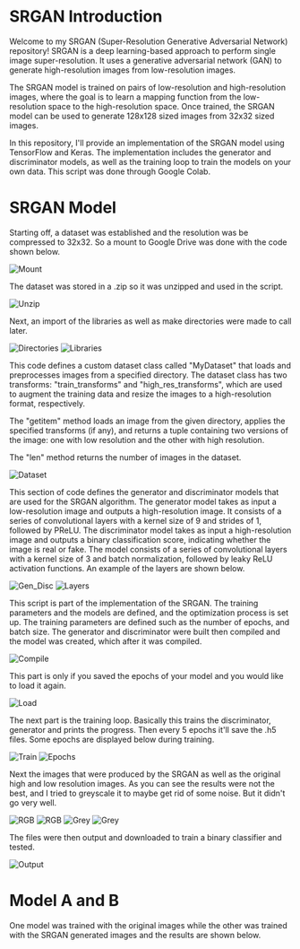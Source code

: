 # SRGAN Introduction
Welcome to my SRGAN (Super-Resolution Generative Adversarial Network) repository!
SRGAN is a deep learning-based approach to perform single image super-resolution. It uses a generative adversarial network (GAN) to generate high-resolution images from low-resolution images. 

The SRGAN model is trained on pairs of low-resolution and high-resolution images, where the goal is to learn a mapping function from the low-resolution space to the high-resolution space. Once trained, the SRGAN model can be used to generate 128x128 sized images from 32x32 sized images.

In this repository, I'll provide an implementation of the SRGAN model using TensorFlow and Keras. The implementation includes the generator and discriminator models, as well as the training loop to train the models on your own data. This script was done through Google Colab.

# SRGAN Model
Starting off, a dataset was established and the resolution was be compressed to 32x32. So a mount to Google Drive was done with the code shown below.

![Mount](https://github.com/jpham11/stunning-robot/blob/main/Images_SRGAN/Mount.PNG)

The dataset was stored in a .zip so it was unzipped and used in the script.

![Unzip](https://github.com/jpham11/stunning-robot/blob/main/Images_SRGAN/Unzip.PNG)

Next, an import of the libraries as well as make directories were made to call later.

![Directories](https://github.com/jpham11/stunning-robot/blob/main/Images_SRGAN/Directories.PNG) 
![Libraries](https://github.com/jpham11/stunning-robot/blob/main/Images_SRGAN/Libraries.PNG)

This code defines a custom dataset class called "MyDataset" that loads and preprocesses images from a specified directory. The dataset class has two transforms: "train_transforms" and "high_res_transforms", which are used to augment the training data and resize the images to a high-resolution format, respectively.

The "getitem" method loads an image from the given directory, applies the specified transforms (if any), and returns a tuple containing two versions of the image: one with low resolution and the other with high resolution.

The "len" method returns the number of images in the dataset.

![Dataset](https://github.com/jpham11/stunning-robot/blob/main/Images_SRGAN/Dataset.PNG)

This section of code defines the generator and discriminator models that are used for the SRGAN algorithm. The generator model takes as input a low-resolution image and outputs a high-resolution image. It consists of a series of convolutional layers with a kernel size of 9 and strides of 1, followed by PReLU. The discriminator model takes as input a high-resolution image and outputs a binary classification score, indicating whether the image is real or fake. The model consists of a series of convolutional layers with a kernel size of 3 and batch normalization, followed by leaky ReLU activation functions. An example of the layers are shown below.

![Gen_Disc](https://github.com/jpham11/stunning-robot/blob/main/Images_SRGAN/Gen_Disc.PNG)
![Layers](https://github.com/jpham11/stunning-robot/blob/main/Images_SRGAN/Layers.PNG)

This script is part of the implementation of the SRGAN. The training parameters and the models are defined, and the optimization process is set up. The training parameters are defined such as the number of epochs, and batch size. The generator and discriminator were built then compiled and the model was created, which after it was compiled.

![Compile](https://github.com/jpham11/stunning-robot/blob/main/Images_SRGAN/CompileSRGAN.PNG)

This part is only if you saved the epochs of your model and you would like to load it again.

![Load](https://github.com/jpham11/stunning-robot/blob/main/Images_SRGAN/LoadingEpochs.PNG)

The next part is the training loop. Basically this trains the discriminator, generator and prints the progress. Then every 5 epochs it'll save the .h5 files. Some epochs are displayed below during training.

![Train](https://github.com/jpham11/stunning-robot/blob/main/Images_SRGAN/TrainingLoop.PNG)
![Epochs](https://github.com/jpham11/stunning-robot/blob/main/Images_SRGAN/Epochs.PNG)

Next the images that were produced by the SRGAN as well as the original high and low resolution images. As you can see the results were not the best, and I tried to greyscale it to maybe get rid of some noise. But it didn't go very well.

![RGB](https://github.com/jpham11/stunning-robot/blob/main/Images_SRGAN/DisplayRGB.PNG)
![RGB](https://github.com/jpham11/stunning-robot/blob/main/Images_SRGAN/Display1.PNG)
![Grey](https://github.com/jpham11/stunning-robot/blob/main/Images_SRGAN/DisplayGrey.PNG)
![Grey](https://github.com/jpham11/stunning-robot/blob/main/Images_SRGAN/Display2.PNG)

The files were then output and downloaded to train a binary classifier and tested.

![Output](https://github.com/jpham11/stunning-robot/blob/main/Images_SRGAN/OutputSRGAN.PNG)

# Model A and B
One model was trained with the original images while the other was trained with the SRGAN generated images and the results are shown below.

